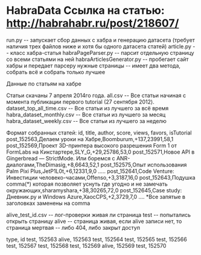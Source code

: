 HabraData
Ссылка на статью:
http://habrahabr.ru/post/218607/
=========

run.py -- запускает сбор данных с хабра и генерацию датасета (требует наличия трех файлов ниже и хотя бы одного датасета статей)
article.py -- класс хабра-статья
habraPageParser.py -- парсит отдельную страницу со всеми статьями на ней 
habraArticlesGenerator.py -- пробегает сайт хабры и передает парсеру нужные страницы -- имеет два метода, собрать всё и собрать только лучшее

Данные по статьям на хабре



Статьи скачаны 7 апреля 2014го года.
all.csv -- Все статьи начиная с  момента публикации первого tutorial (27 сентября 2012).
dataset_top_all_time.csv  -- Все статьи из лучшего за всё время
habra_dataset_monthly.csv -- Все статьи из лучшего за месяц
habra_dataset_weekly.csv  -- Все статьи из лучшего за неделю

Формат собранных статей:
id, title, author, score, views, favors, isTutorial
post_152563,Делаем уроки на Хабре,Boomburum,+137,23991,58,1
post_152569,Проект 3D-принтера высокого разрешения Form 1 от FormLabs на Кикстартере,SLY_G,+29,25786,53,0
post_152571,Новое API в Gingerbread — StrictMode. Или боремся с ANR-диалогами,TheDimasig,+8,6643,52,1
post_152575,Опыт использования Palm Pixi Plus,JetP1L0t,+6,12331,9,0
.....
post_152641,Code Venture: Инвестиции человеко-часами,Offenso,+3,3187,16,0
post_152643,Подушка comma(*)  которая позволяет уснуть где угодно и не замечать окружающих,sharamyshara,+38,30265,72,0
post_152645,Case study: Дневник.ру и Windows Azure,XaocCPS,+2,3729,7,0
....
*Все запятые в заголовках заменены на comma 


alive_test_id.csv -- лог-проверки живая ли страница
test -- попытались открыть страницу
alive -- страница живая, если alive записи нет, то страница мертвая -- либо 404, либо закрыт доступ

type, id
test, 152563
alive, 152563
test, 152564
test, 152565
test, 152566
test, 152567
test, 152568
test, 152569
alive, 152569
test, 152570


